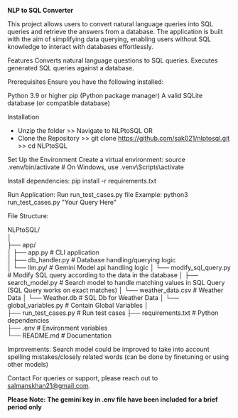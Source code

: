 **NLP to SQL Converter**

This project allows users to convert natural language queries into SQL queries and retrieve the answers from a database. The application is built with the aim of simplifying data querying, enabling users without SQL knowledge to interact with databases effortlessly.

Features
Converts natural language questions to SQL queries.
Executes generated SQL queries against a database.

Prerequisites
Ensure you have the following installed:

Python 3.9 or higher
pip (Python package manager)
A valid SQLite database (or compatible database)

Installation
- Unzip the folder >> Navigate to NLPtoSQL  OR
- Clone the Repository >> git clone https://github.com/sak021/nlptosql.git  >> cd NLPtoSQL  

Set Up the Environment
Create a virtual environment:
source .venv/bin/activate  # On Windows, use .venv\Scripts\activate  

Install dependencies:
pip install -r requirements.txt  

Run Application:
Run run_test_cases.py file
Example: python3 run_test_cases.py "Your Query Here"



File Structure:

NLPtoSQL/  
│  
├── app/  
│   ├── app.py              # CLI application  
│   ├── db_handler.py       # Database handling/querying logic  
│   └── llm.py/             # Gemini Model api handling logic
│   └── modify_sql_query.py # Modify SQL query according to the data in the database 
│   ├── search_model.py     # Search model to handle matching values in SQL Query (SQL Query works on exact matches)
│   └── weather_data.csv    # Weather Data
│   └── Weather.db          # SQL Db for Weather Data
│   └── global_variables.py # Contain Global Variables
│  
├── run_test_cases.py   # Run test cases 
├── requirements.txt    # Python dependencies   
├── .env                # Environment variables  
└── README.md           # Documentation  


Improvements:
Search model could be improved to take into account spelling mistakes/closely related words (can be done by finetuning or using other models) 

Contact
For queries or support, please reach out to salmanskhan21@gmail.com.

**Please Note: The gemini key in .env file have been included for a brief period only**
